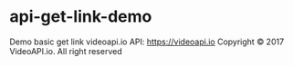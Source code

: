 # api-get-link-demo
Demo basic get link videoapi.io
API: https://videoapi.io
Copyright © 2017 VideoAPI.io. All right reserved
